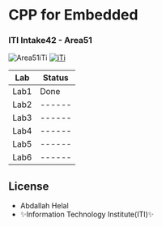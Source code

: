 # CPP for Embedded  
### ITI Intake42 - Area51

![Area51iTi](https://i.ibb.co/bLWX4TF/iti.png)
[![iTi](https://i.ibb.co/QY1bWWy/itiCP.png)](https://iti.gov.eg/iti/home)




| Lab | Status |
| ------ | ------ |
| Lab1 | Done |
| Lab2 | ------ |
| Lab3 | ------ |
| Lab4 | ------ |
| Lab5 | ------ |
| Lab6 | ------ |


## License
- Abdallah Helal
- ✨Information Technology Institute(ITI)✨

